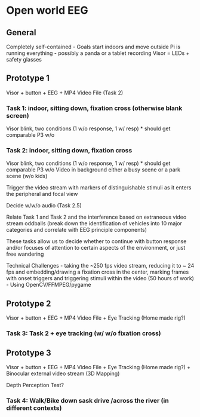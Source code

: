 # Open world EEG

## General

Completely self-contained - 
Goals start indoors and move outside
Pi is running everything - possibly a panda or a tablet recording 
Visor = LEDs + safety glasses


## Prototype 1
Visor + button + EEG + MP4 Video File (Task 2)

### Task 1:  indoor, sitting down, fixation cross (otherwise blank screen)
Visor blink, two conditions (1 w/o response, 1 w/ resp) * should get comparable P3 w/o

### Task 2:  indoor, sitting down, fixation cross
Visor blink, two conditions (1 w/o response, 1 w/ resp) * should get comparable P3 w/o
Video in background either a busy scene or a park scene (w/o kids)

Trigger the video stream with markers of distinguishable stimuli as it enters the peripheral and focal view

Decide w/w/o audio (Task 2.5)

Relate Task 1 and Task 2 and the interference based on extraneous video stream oddballs
(break down the identification of vehicles into 10 major categories and correlate with EEG principle components)

These tasks allow us to decide whether to continue with button response and/or focuses of  attention to certain aspects of the environment, or just free wandering

Technical Challenges - taking the ~250 fps video stream, reducing it to ~ 24 fps and embedding/drawing a fixation cross in the center, marking frames with onset triggers and triggering stimuli within the video (50 hours of work) - Using OpenCV/FFMPEG/pygame

## Prototype 2
Visor + button + EEG + MP4 Video File + Eye Tracking (Home made rig?)

### Task 3: Task 2 + eye tracking (w/ w/o fixation cross)

## Prototype 3
Visor + button + EEG + MP4 Video File + Eye Tracking (Home made rig?) + Binocular external video stream (3D Mapping)

Depth Perception Test?

### Task 4: Walk/Bike down sask drive /across the river (in different contexts)
